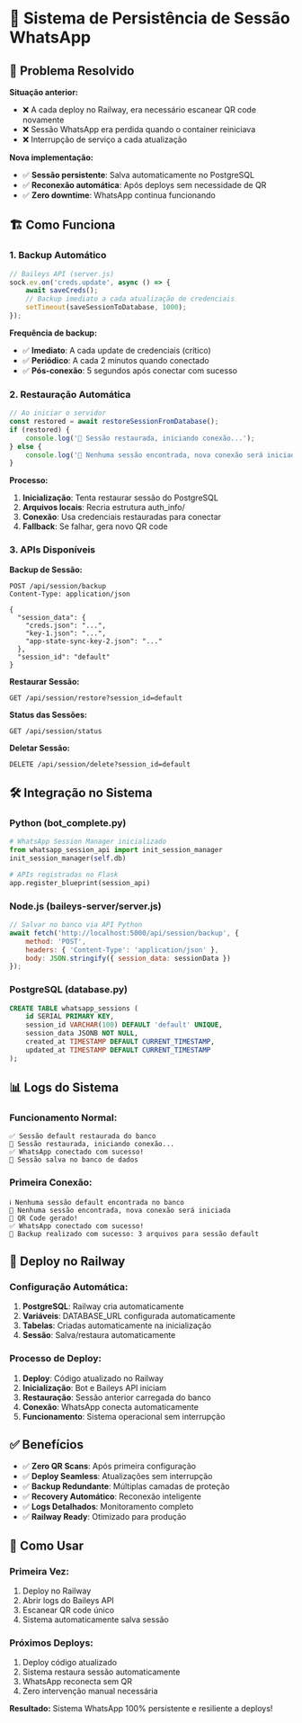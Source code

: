 # 📱 Sistema de Persistência de Sessão WhatsApp

## 🎯 **Problema Resolvido**

**Situação anterior:**
- ❌ A cada deploy no Railway, era necessário escanear QR code novamente
- ❌ Sessão WhatsApp era perdida quando o container reiniciava
- ❌ Interrupção de serviço a cada atualização

**Nova implementação:**
- ✅ **Sessão persistente**: Salva automaticamente no PostgreSQL
- ✅ **Reconexão automática**: Após deploys sem necessidade de QR
- ✅ **Zero downtime**: WhatsApp continua funcionando

## 🏗️ **Como Funciona**

### **1. Backup Automático**
```javascript
// Baileys API (server.js)
sock.ev.on('creds.update', async () => {
    await saveCreds();
    // Backup imediato a cada atualização de credenciais
    setTimeout(saveSessionToDatabase, 1000);
});
```

**Frequência de backup:**
- ✅ **Imediato**: A cada update de credenciais (crítico)
- ✅ **Periódico**: A cada 2 minutos quando conectado
- ✅ **Pós-conexão**: 5 segundos após conectar com sucesso

### **2. Restauração Automática**
```javascript
// Ao iniciar o servidor
const restored = await restoreSessionFromDatabase();
if (restored) {
    console.log('🔄 Sessão restaurada, iniciando conexão...');
} else {
    console.log('📱 Nenhuma sessão encontrada, nova conexão será iniciada');
}
```

**Processo:**
1. **Inicialização**: Tenta restaurar sessão do PostgreSQL
2. **Arquivos locais**: Recria estrutura auth_info/
3. **Conexão**: Usa credenciais restauradas para conectar
4. **Fallback**: Se falhar, gera novo QR code

### **3. APIs Disponíveis**

**Backup de Sessão:**
```http
POST /api/session/backup
Content-Type: application/json

{
  "session_data": {
    "creds.json": "...",
    "key-1.json": "...",
    "app-state-sync-key-2.json": "..."
  },
  "session_id": "default"
}
```

**Restaurar Sessão:**
```http
GET /api/session/restore?session_id=default
```

**Status das Sessões:**
```http
GET /api/session/status
```

**Deletar Sessão:**
```http
DELETE /api/session/delete?session_id=default
```

## 🛠️ **Integração no Sistema**

### **Python (bot_complete.py)**
```python
# WhatsApp Session Manager inicializado
from whatsapp_session_api import init_session_manager
init_session_manager(self.db)

# APIs registradas no Flask
app.register_blueprint(session_api)
```

### **Node.js (baileys-server/server.js)**
```javascript
// Salvar no banco via API Python
await fetch('http://localhost:5000/api/session/backup', {
    method: 'POST',
    headers: { 'Content-Type': 'application/json' },
    body: JSON.stringify({ session_data: sessionData })
});
```

### **PostgreSQL (database.py)**
```sql
CREATE TABLE whatsapp_sessions (
    id SERIAL PRIMARY KEY,
    session_id VARCHAR(100) DEFAULT 'default' UNIQUE,
    session_data JSONB NOT NULL,
    created_at TIMESTAMP DEFAULT CURRENT_TIMESTAMP,
    updated_at TIMESTAMP DEFAULT CURRENT_TIMESTAMP
);
```

## 📊 **Logs do Sistema**

### **Funcionamento Normal:**
```
✅ Sessão default restaurada do banco
🔄 Sessão restaurada, iniciando conexão...
✅ WhatsApp conectado com sucesso!
💾 Sessão salva no banco de dados
```

### **Primeira Conexão:**
```
ℹ️ Nenhuma sessão default encontrada no banco
📱 Nenhuma sessão encontrada, nova conexão será iniciada
📱 QR Code gerado!
✅ WhatsApp conectado com sucesso!
💾 Backup realizado com sucesso: 3 arquivos para sessão default
```

## 🚀 **Deploy no Railway**

### **Configuração Automática:**
1. **PostgreSQL**: Railway cria automaticamente
2. **Variáveis**: DATABASE_URL configurada automaticamente
3. **Tabelas**: Criadas automaticamente na inicialização
4. **Sessão**: Salva/restaura automaticamente

### **Processo de Deploy:**
1. **Deploy**: Código atualizado no Railway
2. **Inicialização**: Bot e Baileys API iniciam
3. **Restauração**: Sessão anterior carregada do banco
4. **Conexão**: WhatsApp conecta automaticamente
5. **Funcionamento**: Sistema operacional sem interrupção

## ✅ **Benefícios**

- ✅ **Zero QR Scans**: Após primeira configuração
- ✅ **Deploy Seamless**: Atualizações sem interrupção
- ✅ **Backup Redundante**: Múltiplas camadas de proteção
- ✅ **Recovery Automático**: Reconexão inteligente
- ✅ **Logs Detalhados**: Monitoramento completo
- ✅ **Railway Ready**: Otimizado para produção

## 🎯 **Como Usar**

### **Primeira Vez:**
1. Deploy no Railway
2. Abrir logs do Baileys API
3. Escanear QR code único
4. Sistema automaticamente salva sessão

### **Próximos Deploys:**
1. Deploy código atualizado
2. Sistema restaura sessão automaticamente
3. WhatsApp reconecta sem QR
4. Zero intervenção manual necessária

**Resultado:** Sistema WhatsApp 100% persistente e resiliente a deploys!